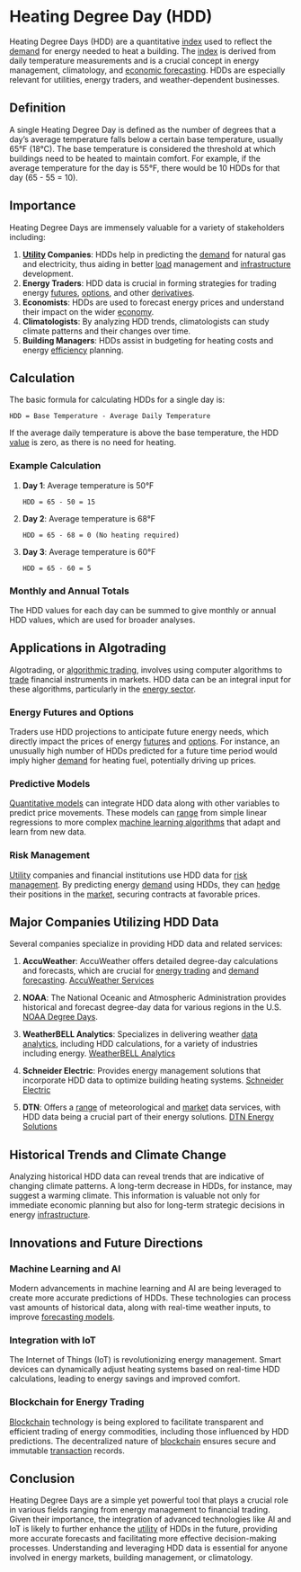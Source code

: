 # Heating Degree Day (HDD)

Heating Degree Days (HDD) are a quantitative [index](../i/index_instrument.md) used to reflect the [demand](../d/demand.md) for energy needed to heat a building. The [index](../i/index_instrument.md) is derived from daily temperature measurements and is a crucial concept in energy management, climatology, and [economic forecasting](../e/economic_forecasting.md). HDDs are especially relevant for utilities, energy traders, and weather-dependent businesses.

## Definition

A single Heating Degree Day is defined as the number of degrees that a day’s average temperature falls below a certain base temperature, usually 65°F (18°C). The base temperature is considered the threshold at which buildings need to be heated to maintain comfort. For example, if the average temperature for the day is 55°F, there would be 10 HDDs for that day (65 - 55 = 10).

## Importance

Heating Degree Days are immensely valuable for a variety of stakeholders including:

1. **[Utility](../u/utility.md) Companies**: HDDs help in predicting the [demand](../d/demand.md) for natural gas and electricity, thus aiding in better [load](../l/load.md) management and [infrastructure](../i/infrastructure.md) development.
2. **Energy Traders**: HDD data is crucial in forming strategies for trading energy [futures](../f/futures.md), [options](../o/options.md), and other [derivatives](../d/derivatives.md).
3. **Economists**: HDDs are used to forecast energy prices and understand their impact on the wider [economy](../e/economy.md).
4. **Climatologists**: By analyzing HDD trends, climatologists can study climate patterns and their changes over time.
5. **Building Managers**: HDDs assist in budgeting for heating costs and energy [efficiency](../e/efficiency.md) planning.

## Calculation

The basic formula for calculating HDDs for a single day is:

```
HDD = Base Temperature - Average Daily Temperature
```

If the average daily temperature is above the base temperature, the HDD [value](../v/value.md) is zero, as there is no need for heating.

### Example Calculation

1. **Day 1**: Average temperature is 50°F

   ```
   HDD = 65 - 50 = 15
   ```

2. **Day 2**: Average temperature is 68°F

   ```
   HDD = 65 - 68 = 0 (No heating required)
   ```

3. **Day 3**: Average temperature is 60°F

   ```
   HDD = 65 - 60 = 5
   ```

### Monthly and Annual Totals

The HDD values for each day can be summed to give monthly or annual HDD values, which are used for broader analyses.

## Applications in Algotrading

Algotrading, or [algorithmic trading](../a/accountability.md), involves using computer algorithms to [trade](../t/trade.md) financial instruments in markets. HDD data can be an integral input for these algorithms, particularly in the [energy sector](../e/energy_sector.md).

### Energy Futures and Options

Traders use HDD projections to anticipate future energy needs, which directly impact the prices of energy [futures](../f/futures.md) and [options](../o/options.md). For instance, an unusually high number of HDDs predicted for a future time period would imply higher [demand](../d/demand.md) for heating fuel, potentially driving up prices.

### Predictive Models

[Quantitative models](../q/quantitative_models.md) can integrate HDD data along with other variables to predict price movements. These models can [range](../r/range.md) from simple linear regressions to more complex [machine learning algorithms](../m/machine_learning_algorithms_in_trading.md) that adapt and learn from new data.

### Risk Management

[Utility](../u/utility.md) companies and financial institutions use HDD data for [risk management](../r/risk_management.md). By predicting energy [demand](../d/demand.md) using HDDs, they can [hedge](../h/hedge.md) their positions in the [market](../m/market.md), securing contracts at favorable prices.

## Major Companies Utilizing HDD Data

Several companies specialize in providing HDD data and related services:

1. **AccuWeather**: AccuWeather offers detailed degree-day calculations and forecasts, which are crucial for [energy trading](../e/energy_trading.md) and [demand forecasting](../d/demand_forecasting.md). [AccuWeather Services](https://www.accuweather.com/en/business/weather-analytics/energy)
   
2. **NOAA**: The National Oceanic and Atmospheric Administration provides historical and forecast degree-day data for various regions in the U.S. [NOAA Degree Days](https://www.ncdc.noaa.gov/cdo-web/datasets/ANNUAL/file).
   
3. **WeatherBELL Analytics**: Specializes in delivering weather [data analytics](../d/data_analytics.md), including HDD calculations, for a variety of industries including energy. [WeatherBELL Analytics](http://www.weatherbell.com)
   
4. **Schneider Electric**: Provides energy management solutions that incorporate HDD data to optimize building heating systems. [Schneider Electric](https://www.se.com/us/en/)
   
5. **DTN**: Offers a [range](../r/range.md) of meteorological and [market](../m/market.md) data services, with HDD data being a crucial part of their energy solutions. [DTN Energy Solutions](https://www.dtn.com/)

## Historical Trends and Climate Change

Analyzing historical HDD data can reveal trends that are indicative of changing climate patterns. A long-term decrease in HDDs, for instance, may suggest a warming climate. This information is valuable not only for immediate economic planning but also for long-term strategic decisions in energy [infrastructure](../i/infrastructure.md).

## Innovations and Future Directions

### Machine Learning and AI

Modern advancements in machine learning and AI are being leveraged to create more accurate predictions of HDDs. These technologies can process vast amounts of historical data, along with real-time weather inputs, to improve [forecasting models](../f/forecasting_models.md).

### Integration with IoT

The Internet of Things (IoT) is revolutionizing energy management. Smart devices can dynamically adjust heating systems based on real-time HDD calculations, leading to energy savings and improved comfort.

### Blockchain for Energy Trading

[Blockchain](../b/blockchain_in_trading.md) technology is being explored to facilitate transparent and efficient trading of energy commodities, including those influenced by HDD predictions. The decentralized nature of [blockchain](../b/blockchain_in_trading.md) ensures secure and immutable [transaction](../t/transaction.md) records.

## Conclusion

Heating Degree Days are a simple yet powerful tool that plays a crucial role in various fields ranging from energy management to financial trading. Given their importance, the integration of advanced technologies like AI and IoT is likely to further enhance the [utility](../u/utility.md) of HDDs in the future, providing more accurate forecasts and facilitating more effective decision-making processes. Understanding and leveraging HDD data is essential for anyone involved in energy markets, building management, or climatology.